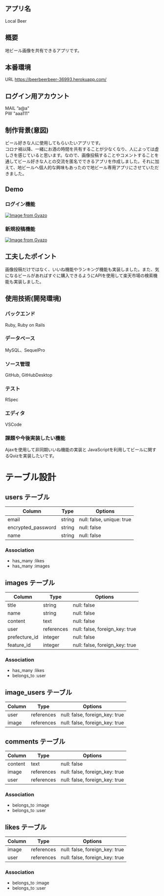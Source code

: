 ## アプリ名
Local Beer

## 概要
地ビール画像を共有できるアプリです。

## 本番環境
URL https://beerbeerbeer-36993.herokuapp.com/  

## ログイン用アカウント
MAIL  ”a@a"  
PW    "aaa111"

## 制作背景(意図)
ビール好きな人に使用してもらいたいアプリです。  
コロナ禍以降、一緒にお酒の時間を共有することが少なくなり、人によっては虚しさを感じていると思います。なので、画像投稿することやコメントすることを通してビール好きな人との交流を匿名でできるアプリを作成しました。それに加えて、地ビールへ個人的な興味もあったので地ビール専用アプリにさせていただきました。

## Demo
### ログイン機能
[![Image from Gyazo](https://i.gyazo.com/7e79163bab984817b1c3689af996b727.gif)](https://gyazo.com/7e79163bab984817b1c3689af996b727)

### 新規投稿機能
[![Image from Gyazo](https://i.gyazo.com/8521395512a9cf7803207b080d6893d4.gif)](https://gyazo.com/8521395512a9cf7803207b080d6893d4)


## 工夫したポイント
  画像投稿だけではなく、いいね機能やランキング機能も実装しました。また、気になるビールがあればすぐに購入できるようにAPIを使用して楽天市場の検索機能も実装しました。
  
## 使用技術(開発環境)
### バックエンド
Ruby, Ruby on Rails
### データベース
MySQL、SequelPro
### ソース管理
GitHub, GitHubDesktop
### テスト
RSpec
### エディタ
VSCode

### 課題や今後実装したい機能
Ajaxを使用して非同期いいね機能の実装と
JavaScriptを利用してビールに関するQuizを実装したいです。



# テーブル設計

## users テーブル

| Column             | Type   | Options                  |
| ------------------ | ------ |----------------------    |
| email              | string | null: false, unique: true |
| encrypted_password | string | null: false              |
| name               | string | null: false              |

### Association
- has_many :likes
- has_many :images

## images テーブル

| Column          | Type         | Options                       |
| -------------   | ------------ | ----------------------------  |
| title           | string       | null: false                   |
| name            | string       | null: false                   |
| content         | text         | null: false                   |
| user            | references   | null: false, foreign_key: true|
| prefecture_id   | integer      | null: false                   |
| feature_id      | integer      | null: false, foreign_key: true|


### Association
- has_many :likes
- belongs_to :user

## image_users テーブル

| Column      | Type       | Options                        |
| ----------- | ---------- | ------------------------------ |
| user        | references | null: false, foreign_key: true |
| image       | references | null: false, foreign_key: true |




## comments テーブル

| Column       | Type       | Options                        |
| ------------ | ---------- | ------------------------------ |
| content      | text       | null: false                    |
| image        | references | null: false, foreign_key: true|
| user         | references | null: false, foreign_key: true |

### Association
- belongs_to :image
- belongs_to :user



## likes テーブル

| Column       | Type       | Options                        |
| ------------ | ---------- | ------------------------------ |
| image        | references | null: false, foreign_key: true |
| user         | references | null: false, foreign_key: true |

### Association
- belongs_to :image
- belongs_to :user
